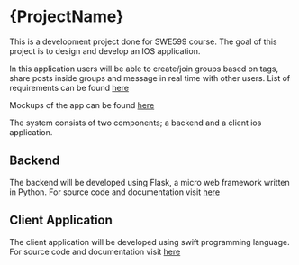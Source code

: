 # {ProjectName}

This is a development project done for SWE599 course. 
The goal of this project is to design and develop an IOS application.

In this application users will be able to create/join groups based 
on tags, share posts inside groups and message in real time with 
other users. List of requirements can be found 
[here](https://github.com/tokonu/SWE599/blob/master/Documentation/requirements.md)

Mockups of the app can be found [here](https://github.com/tokonu/SWE599/blob/master/Documentation/mockups.md)

The system consists of two components; a backend and a client ios application.

## Backend

The backend will be developed using Flask, a micro web framework written 
in Python. For source code and documentation visit [here](https://github.com/tokonu/SWE599/tree/master/backend)


## Client Application

The client application will be developed using swift programming language.
For source code and documentation visit [here]()
